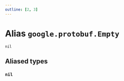 ```yaml
---
outline: [2, 3]
---
```


# Alias `google.protobuf.Empty`

<code>nil</code>



## Aliased types

### <code>nil</code>


